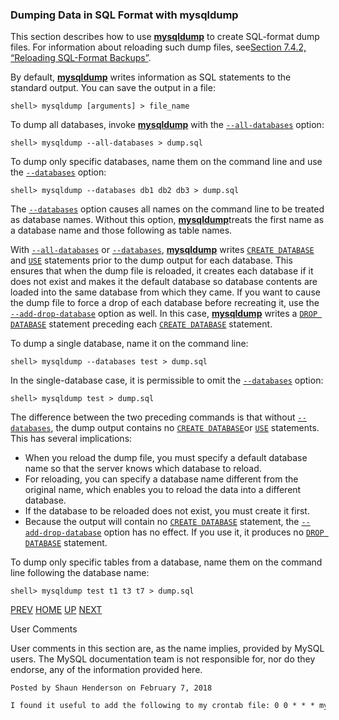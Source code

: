 ### Dumping Data in SQL Format with mysqldump

This section describes how to use [**mysqldump**](https://dev.mysql.com/doc/refman/5.7/en/mysqldump.html) to create SQL-format dump files. For information about reloading such dump files, see[Section 7.4.2, “Reloading SQL-Format Backups”](https://dev.mysql.com/doc/refman/5.7/en/reloading-sql-format-dumps.html).

By default, [**mysqldump**](https://dev.mysql.com/doc/refman/5.7/en/mysqldump.html) writes information as SQL statements to the standard output. You can save the output in a file:

```terminal
shell> mysqldump [arguments] > file_name
```

To dump all databases, invoke [**mysqldump**](https://dev.mysql.com/doc/refman/5.7/en/mysqldump.html) with the [`--all-databases`](https://dev.mysql.com/doc/refman/5.7/en/mysqldump.html#option_mysqldump_all-databases) option:

```terminal
shell> mysqldump --all-databases > dump.sql
```

To dump only specific databases, name them on the command line and use the [`--databases`](https://dev.mysql.com/doc/refman/5.7/en/mysqldump.html#option_mysqldump_databases) option:

```terminal
shell> mysqldump --databases db1 db2 db3 > dump.sql
```

The [`--databases`](https://dev.mysql.com/doc/refman/5.7/en/mysqldump.html#option_mysqldump_databases) option causes all names on the command line to be treated as database names. Without this option, [**mysqldump**](https://dev.mysql.com/doc/refman/5.7/en/mysqldump.html)treats the first name as a database name and those following as table names.

With [`--all-databases`](https://dev.mysql.com/doc/refman/5.7/en/mysqldump.html#option_mysqldump_all-databases) or [`--databases`](https://dev.mysql.com/doc/refman/5.7/en/mysqldump.html#option_mysqldump_databases), [**mysqldump**](https://dev.mysql.com/doc/refman/5.7/en/mysqldump.html) writes [`CREATE DATABASE`](https://dev.mysql.com/doc/refman/5.7/en/create-database.html) and [`USE`](https://dev.mysql.com/doc/refman/5.7/en/use.html) statements prior to the dump output for each database. This ensures that when the dump file is reloaded, it creates each database if it does not exist and makes it the default database so database contents are loaded into the same database from which they came. If you want to cause the dump file to force a drop of each database before recreating it, use the [`--add-drop-database`](https://dev.mysql.com/doc/refman/5.7/en/mysqldump.html#option_mysqldump_add-drop-database) option as well. In this case, [**mysqldump**](https://dev.mysql.com/doc/refman/5.7/en/mysqldump.html) writes a [`DROP DATABASE`](https://dev.mysql.com/doc/refman/5.7/en/drop-database.html) statement preceding each [`CREATE DATABASE`](https://dev.mysql.com/doc/refman/5.7/en/create-database.html) statement.

To dump a single database, name it on the command line:

```terminal
shell> mysqldump --databases test > dump.sql
```

In the single-database case, it is permissible to omit the [`--databases`](https://dev.mysql.com/doc/refman/5.7/en/mysqldump.html#option_mysqldump_databases) option:

```terminal
shell> mysqldump test > dump.sql
```

The difference between the two preceding commands is that without [`--databases`](https://dev.mysql.com/doc/refman/5.7/en/mysqldump.html#option_mysqldump_databases), the dump output contains no [`CREATE DATABASE`](https://dev.mysql.com/doc/refman/5.7/en/create-database.html)or [`USE`](https://dev.mysql.com/doc/refman/5.7/en/use.html) statements. This has several implications:

- When you reload the dump file, you must specify a default database name so that the server knows which database to reload.
- For reloading, you can specify a database name different from the original name, which enables you to reload the data into a different database.
- If the database to be reloaded does not exist, you must create it first.
- Because the output will contain no [`CREATE DATABASE`](https://dev.mysql.com/doc/refman/5.7/en/create-database.html) statement, the [`--add-drop-database`](https://dev.mysql.com/doc/refman/5.7/en/mysqldump.html#option_mysqldump_add-drop-database) option has no effect. If you use it, it produces no [`DROP DATABASE`](https://dev.mysql.com/doc/refman/5.7/en/drop-database.html) statement.

To dump only specific tables from a database, name them on the command line following the database name:

```terminal
shell> mysqldump test t1 t3 t7 > dump.sql
```

[ PREV](https://dev.mysql.com/doc/refman/5.7/en/using-mysqldump.html)   [HOME](https://dev.mysql.com/doc/refman/5.7/en/index.html)   [UP](https://dev.mysql.com/doc/refman/5.7/en/using-mysqldump.html)   [NEXT ](https://dev.mysql.com/doc/refman/5.7/en/reloading-sql-format-dumps.html)



User Comments

User comments in this section are, as the name implies, provided by MySQL users. The MySQL documentation team is not responsible for, nor do they endorse, any of the information provided here.

`Posted by Shaun Henderson on February 7, 2018`

```tex
I found it useful to add the following to my crontab file: 0 0 * * * mysqldump --user=root --password=password --host=localhost --protocol=tcp --port=3306 --default-character-set=utf8 "database_name" > ~/backup/database_name.sql (change the parameters to suit your individual configuration). This will make a backup every 24 hours at midnight.
```